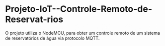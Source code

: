 # Projeto-IoT--Controle-Remoto-de-Reservat-rios
O projeto utiliza o NodeMCU, para obter um controle remoto de um sistema de reservatórios de água via protocolo MQTT.
